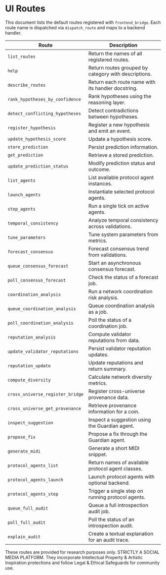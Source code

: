 # UI Routes

This document lists the default routes registered with `frontend_bridge`.
Each route name is dispatched via `dispatch_route` and maps to a
backend handler.

| Route | Description |
|-------|-------------|
|`list_routes`|Return the names of all registered routes.|
|`help`|Return routes grouped by category with descriptions.|
|`describe_routes`|Return each route name with its handler docstring.|
|`rank_hypotheses_by_confidence`|Rank hypotheses using the reasoning layer.|
|`detect_conflicting_hypotheses`|Detect contradictions between hypotheses.|
|`register_hypothesis`|Register a new hypothesis and emit an event.|
|`update_hypothesis_score`|Update a hypothesis score.|
|`store_prediction`|Persist prediction information.|
|`get_prediction`|Retrieve a stored prediction.|
|`update_prediction_status`|Modify prediction status and outcome.|
|`list_agents`|List available protocol agent instances.|
|`launch_agents`|Instantiate selected protocol agents.|
|`step_agents`|Run a single tick on active agents.|
|`temporal_consistency`|Analyze temporal consistency across validations.|
|`tune_parameters`|Tune system parameters from metrics.|
|`forecast_consensus`|Forecast consensus trend from validations.|
|`queue_consensus_forecast`|Start an asynchronous consensus forecast.|
|`poll_consensus_forecast`|Check the status of a forecast job.|
|`coordination_analysis`|Run a network coordination risk analysis.|
|`queue_coordination_analysis`|Queue coordination analysis as a job.|
|`poll_coordination_analysis`|Poll the status of a coordination job.|
|`reputation_analysis`|Compute validator reputations from data.|
|`update_validator_reputations`|Persist validator reputation updates.|
|`reputation_update`|Update reputations and return summary.|
|`compute_diversity`|Calculate network diversity metrics.|
|`cross_universe_register_bridge`|Register cross-universe provenance data.|
|`cross_universe_get_provenance`|Retrieve provenance information for a coin.|
|`inspect_suggestion`|Inspect a suggestion using the Guardian agent.|
|`propose_fix`|Propose a fix through the Guardian agent.|
|`generate_midi`|Generate a short MIDI snippet.|
|`protocol_agents_list`|Return names of available protocol agent classes.|
|`protocol_agents_launch`|Launch protocol agents with optional backend.|
|`protocol_agents_step`|Trigger a single step on running protocol agents.|
|`queue_full_audit`|Queue a full introspection audit job.|
|`poll_full_audit`|Poll the status of an introspection audit.|
|`explain_audit`|Create a textual explanation for an audit trace.|

These routes are provided for research purposes only. STRICTLY A SOCIAL MEDIA PLATFORM.
They incorporate Intellectual Property & Artistic Inspiration protections
and follow Legal & Ethical Safeguards for community use.
